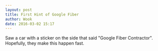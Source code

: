 ```yaml
---
layout: post
title: First Hint of Google Fiber
author: Wook
date: 2016-03-02 15:17
---
```

Saw a car with a sticker on the side that said "Google Fiber Contractor".
Hopefully, they make this happen fast.
